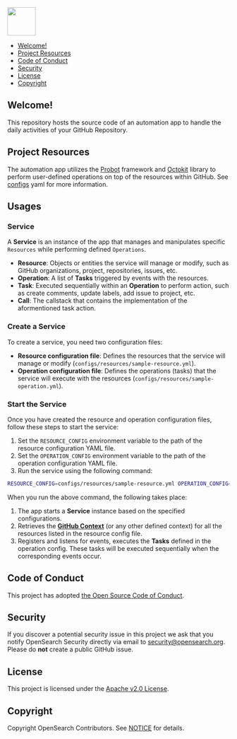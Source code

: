 <img src="https://opensearch.org/assets/img/opensearch-logo-themed.svg" height="64px">

- [Welcome!](#welcome)
- [Project Resources](#project-resources)
- [Code of Conduct](#code-of-conduct)
- [Security](#security)
- [License](#license)
- [Copyright](#copyright)

## Welcome!

This repository hosts the source code of an automation app to handle the daily activities of your GitHub Repository.

## Project Resources

The automation app utilizes the [Probot](https://probot.github.io/) framework and [Octokit](https://docs.github.com/en/rest/using-the-rest-api/libraries-for-the-rest-api?apiVersion=2022-11-28) library to perform user-defined operations on top of the resources within GitHub. See [configs](configs/operations/hello-world.yml) yaml for more information.

## Usages

### Service

A **Service** is an instance of the app that manages and manipulates specific `Resources` while performing defined `Operations`.
* **Resource**: Objects or entities the service will manage or modify, such as GitHub organizations, project, repositories, issues, etc.
* **Operation**: A list of **Tasks** triggered by events with the resources.
* **Task**: Executed sequentially within an **Operation** to perform action, such as create comments, update labels, add issue to project, etc.
* **Call**: The callstack that contains the implementation of the aformentioned task action.

### Create a Service

To create a service, you need two configuration files:
* **Resource configuration file**: Defines the resources that the service will manage or modify (`configs/resources/sample-resource.yml`).
* **Operation configuration file**: Defines the operations (tasks) that the service will execute with the resources (`configs/resources/sample-operation.yml`).

### Start the Service

Once you have created the resource and operation configuration files, follow these steps to start the service:

1. Set the `RESOURCE_CONFIG` environment variable to the path of the resource configuration YAML file.
1. Set the `OPERATION_CONFIG` environment variable to the path of the operation configuration YAML file.
1. Run the service using the following command:

```bash
RESOURCE_CONFIG=configs/resources/sample-resource.yml OPERATION_CONFIG=configs/operations/sample-operation.yml npm start
```

When you run the above command, the following takes place:
1. The app starts a **Service** instance based on the specified configurations.
1. Retrieves the **[GitHub Context](https://probot.github.io/api/latest/classes/context.Context.html)** (or any other defined context) for all the resources listed in the resource config file.
1. Registers and listens for events, executes the **Tasks** defined in the operation config. These tasks will be executed sequentially when the corresponding events occur.

## Code of Conduct

This project has adopted [the Open Source Code of Conduct](CODE_OF_CONDUCT.md).

## Security

If you discover a potential security issue in this project we ask that you notify OpenSearch Security directly via email to security@opensearch.org. Please do **not** create a public GitHub issue.

## License

This project is licensed under the [Apache v2.0 License](LICENSE).

## Copyright

Copyright OpenSearch Contributors. See [NOTICE](NOTICE) for details.

